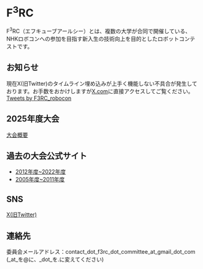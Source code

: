 
# F<sup>3</sup>RC 
F<sup>3</sup>RC（エフキューブアールシー）とは、複数の大学が合同で開催している、NHKロボコンへの参加を目指す新入生の技術向上を目的としたロボットコンテストです。

## お知らせ
現在X(旧Twitter)のタイムライン埋め込みが上手く機能しない不具合が発生しております。お手数をおかけしますが<a href="https://twitter.com/F3RC_robocon">X.com</a>に直接アクセスしてご覧ください。
<a class="twitter-timeline" data-height="500" href="https://twitter.com/F3RC_robocon?ref_src=twsrc%5Etfw">Tweets by F3RC_robocon</a> <script async src="https://platform.twitter.com/widgets.js" charset="utf-8"></script>


## 2025年度大会
[大会概要](/F3RC2025/outline.html)

## 過去の大会公式サイト 
- [2012年度~2022年度](http://f3rcontest.web.fc2.com/index.html)
- [2005年度~2011年度](http://hrpcontest.web.fc2.com/index.html)

## SNS
[X(旧Twitter)](https://twitter.com/F3RC_robocon)

## 連絡先
委員会メールアドレス：contact_dot_f3rc_dot_committee_at_gmail_dot_com  
(_at_を@に、_dot_を.に変えてください)
